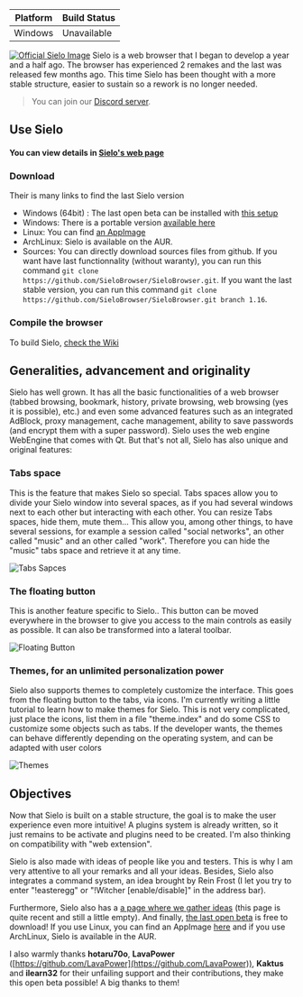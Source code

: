 
Platform | Build Status
------------ | -------------
Windows | Unavailable

[![Official Sielo Image](https://sielo.app/images/official-sielo.png)](https://sielo.app/download.php?for=windows)
Sielo is a web browser that I began to develop a year and a half ago. The browser has experienced 2 remakes and the last was released few months ago. This time Sielo has been thought with a more stable structure, easier to sustain so a rework is no longer needed.

> You can join our [Discord server](https://discord.gg/7MVvDaS).

## Use Sielo
#### You can view details in [Sielo's web page](https://sielo.app)
### Download
Their is many links to find the last Sielo version
 - Windows (64bit) : The last open beta can be installed with [this setup](https://sielo.app/download.php?for=windows)
 - Windows: There is a portable version [available here](https://sielo.app/download.php?for=windows_portable)
 - Linux: You can find [an AppImage](https://sielo.app/download.php?for=linux) 
 - ArchLinux: Sielo is available on the AUR.
 - Sources: You can directly download sources files from github. If you want have last functionnality (without waranty), you can run this command `git clone https://github.com/SieloBrowser/SieloBrowser.git`. If you want the last stable version, you can run this command `git clone https://github.com/SieloBrowser/SieloBrowser.git branch 1.16`.
 
### Compile the browser
To build Sielo, [check the Wiki](https://github.com/SieloBrowser/SieloBrowser/wiki/%5BEN%5D-Build-Sielo)

## Generalities, advancement and originality
Sielo has well grown. It has all the basic functionalities of a web browser (tabbed browsing, bookmark, history, private browsing, web browsing (yes it is possible), etc.) and even some advanced features such as an integrated AdBlock, proxy management, cache management, ability to save passwords (and encrypt them with a super password). Sielo uses the web engine WebEngine that comes with Qt. But that's not all, Sielo has also unique and original features:
### Tabs space
This is the feature that makes Sielo so special. Tabs spaces allow you to divide your Sielo window into several spaces, as if you had several windows next to each other but interacting with each other. You can resize Tabs spaces, hide them,  mute them... This allow you, among other things, to have several sessions, for example a session called "social networks", an other called "music" and an other called "work". Therefore you can hide the "music" tabs space and retrieve it at any time.

![Tabs Sapces](https://sielo.app/images/tabsspaces.png)

### The floating button
This is another feature specific to Sielo.. This button can be moved everywhere in the browser to give you access to the main controls as easily as possible. It can also be transformed into a lateral toolbar. 

![Floating Button](https://sielo.app/images/fbutton.png)

### Themes, for an unlimited personalization power
Sielo also supports themes to completely customize the interface. This goes from the floating button to the tabs, via icons. I'm currently writing a little tutorial to learn how to make themes for Sielo. This is not very complicated, just place the icons, list them in a file "theme.index" and do some CSS to customize some objects such as tabs. If the developer wants, the themes can behave differently depending on the operating system, and can be adapted with user colors

![Themes](https://sielo.app/images/themes.png)

## Objectives
Now that Sielo is built on a stable structure, the goal is to make the user experience even more intuitive! A plugins system is already written, so it just remains to be activate and plugins need to be created. I'm also thinking on compatibility with "web extension".

Sielo is also made with ideas of people like you and testers. This is why I am very attentive to all your remarks and all your ideas. Besides, Sielo also integrates a command system, an idea brought by Rein Frost (I let you try to enter "!easteregg" or "!Witcher [enable/disable]" in the address bar).

Furthermore, Sielo also has a [a page where we gather ideas](https://padlet.com/feldrise/j82miccj6zpb) (this page is quite recent and still a little empty). And finally, [the last open beta](https://sielo.app/download.php?for=windows) is free to download! If you use Linux, you can find an AppImage [here](https://sielo.app/download.php?for=linux) and if you use ArchLinux, Sielo is available in the AUR.

I also warmly thanks **hotaru70o**, **LavaPower** ([https://github.com/LavaPower](https://github.com/LavaPower)), **Kaktus** and **ilearn32** for their unfailing support and their contributions, they make this open beta possible! A big thanks to them!
